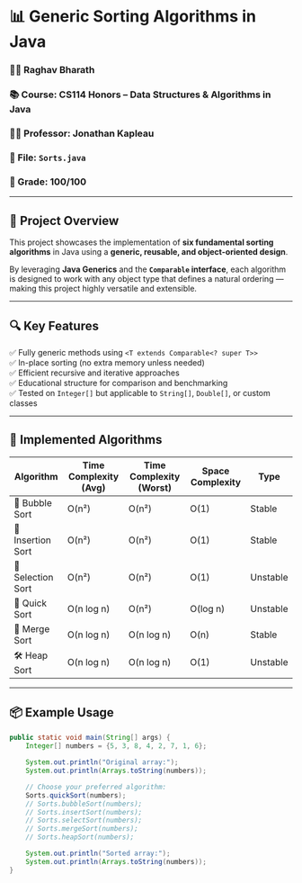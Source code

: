 # 📊 Generic Sorting Algorithms in Java

### 👨‍💻 Raghav Bharath  
### 📚 Course: CS114 Honors – Data Structures & Algorithms in Java  
### 👨‍🏫 Professor: Jonathan Kapleau  
### 📄 File: `Sorts.java`
### 💯 Grade: 100/100

---

## 🧠 Project Overview

This project showcases the implementation of **six fundamental sorting algorithms** in Java using a **generic, reusable, and object-oriented design**.

By leveraging **Java Generics** and the **`Comparable` interface**, each algorithm is designed to work with any object type that defines a natural ordering — making this project highly versatile and extensible.

---

## 🔍 Key Features

✅ Fully generic methods using `<T extends Comparable<? super T>>`  
✅ In-place sorting (no extra memory unless needed)  
✅ Efficient recursive and iterative approaches  
✅ Educational structure for comparison and benchmarking  
✅ Tested on `Integer[]` but applicable to `String[]`, `Double[]`, or custom classes  

---

## 🚀 Implemented Algorithms

| Algorithm     | Time Complexity (Avg) | Time Complexity (Worst) | Space Complexity | Type      |
|---------------|------------------------|---------------------------|------------------|-----------|
| 🔁 Bubble Sort | O(n²)                  | O(n²)                     | O(1)             | Stable    |
| 📌 Insertion Sort | O(n²)             | O(n²)                     | O(1)             | Stable    |
| 🎯 Selection Sort | O(n²)             | O(n²)                     | O(1)             | Unstable  |
| 🔀 Quick Sort   | O(n log n)            | O(n²)                     | O(log n)         | Unstable  |
| 🌊 Merge Sort   | O(n log n)            | O(n log n)                | O(n)             | Stable    |
| 🛠 Heap Sort    | O(n log n)            | O(n log n)                | O(1)             | Unstable  |

---

## 📦 Example Usage

```java
public static void main(String[] args) {
    Integer[] numbers = {5, 3, 8, 4, 2, 7, 1, 6};

    System.out.println("Original array:");
    System.out.println(Arrays.toString(numbers));

    // Choose your preferred algorithm:
    Sorts.quickSort(numbers);
    // Sorts.bubbleSort(numbers);
    // Sorts.insertSort(numbers);
    // Sorts.selectSort(numbers);
    // Sorts.mergeSort(numbers);
    // Sorts.heapSort(numbers);

    System.out.println("Sorted array:");
    System.out.println(Arrays.toString(numbers));
}
